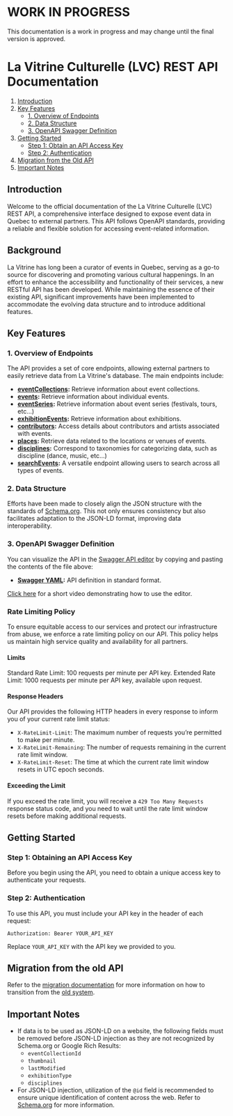 # WORK IN PROGRESS

This documentation is a work in progress and may change until the final version is approved.

# La Vitrine Culturelle (LVC) REST API Documentation
1. [Introduction](#introduction)
2. [Key Features](#key-features)
   - [1. Overview of Endpoints](#1-overview-of-endpoints)
   - [2. Data Structure](#2-data-structure)
   - [3. OpenAPI Swagger Definition](#3-openapi-swagger-definition)
3. [Getting Started](#getting-started)
   - [Step 1: Obtain an API Access Key](#step-1-obtaining-an-api-access-key)
   - [Step 2: Authentication](#step-2-authentication)
4. [Migration from the Old API](#migration-from-the-old-api)
5. [Important Notes](#important-notes)

## Introduction

Welcome to the official documentation of the La Vitrine Culturelle (LVC) REST API, a comprehensive interface designed to expose event data in Quebec to external partners. This API follows OpenAPI standards, providing a reliable and flexible solution for accessing event-related information.

## Background

La Vitrine has long been a curator of events in Quebec, serving as a go-to source for discovering and promoting various cultural happenings. In an effort to enhance the accessibility and functionality of their services, a new RESTful API has been developed. While maintaining the essence of their existing API, significant improvements have been implemented to accommodate the evolving data structure and to introduce additional features.

## Key Features

### 1. Overview of Endpoints

The API provides a set of core endpoints, allowing external partners to easily retrieve data from La Vitrine's database. The main endpoints include:

- **[eventCollections](v1/eventCollections.md):** Retrieve information about event collections.
- **[events](v1/events.md):** Retrieve information about individual events.
- **[eventSeries](v1/eventSeries.md):** Retrieve information about event series (festivals, tours, etc...)
- **[exhibitionEvents](v1/exhibitionEvents.md):** Retrieve information about exhibitions.
- **[contributors](v1/contributors.md):** Access details about contributors and artists associated with events.
- **[places](v1/places.md):** Retrieve data related to the locations or venues of events.
- **[disciplines](v1/disciplines.md):** Correspond to taxonomies for categorizing data, such as discipline (dance, music, etc...)
- **[searchEvents](v1/searchEvents.md):** A versatile endpoint allowing users to search across all types of events.

### 2. Data Structure

Efforts have been made to closely align the JSON structure with the standards of [Schema.org](https://www.schema.org/). This not only ensures consistency but also facilitates adaptation to the JSON-LD format, improving data interoperability.

### 3. OpenAPI Swagger Definition

You can visualize the API in the [Swagger API editor](https://editor.swagger.io/) by copying and pasting the contents of the file above:

- **[Swagger YAML](v1/swagger/swagger.yaml):** API definition in standard format.

[Click here](https://app.screencastify.com/v3/watch/TwH4f13leSEVbsdRJePn) for a short video demonstrating how to use the editor.

### Rate Limiting Policy

To ensure equitable access to our services and protect our infrastructure from abuse, we enforce a rate limiting policy on our API. This policy helps us maintain high service quality and availability for all partners.

#### Limits

Standard Rate Limit: 100 requests per minute per API key.
Extended Rate Limit: 1000 requests per minute per API key, available upon request.

#### Response Headers

Our API provides the following HTTP headers in every response to inform you of your current rate limit status:
- `X-RateLimit-Limit`: The maximum number of requests you’re permitted to make per minute.
- `X-RateLimit-Remaining`: The number of requests remaining in the current rate limit window.
- `X-RateLimit-Reset`: The time at which the current rate limit window resets in UTC epoch seconds.

#### Exceeding the Limit

If you exceed the rate limit, you will receive a `429 Too Many Requests` response status code, and you need to wait until the rate limit window resets before making additional requests.

## Getting Started

### Step 1: Obtaining an API Access Key

Before you begin using the API, you need to obtain a unique access key to authenticate your requests.

### Step 2: Authentication

To use this API, you must include your API key in the header of each request:
```
Authorization: Bearer YOUR_API_KEY
```
Replace `YOUR_API_KEY` with the API key we provided to you.

## Migration from the old API

Refer to the [migration documentation](migration.md) for more information on how to transition from the [old system](https://documentation.lavitrine.com/).

## Important Notes
- If data is to be used as JSON-LD on a website, the following fields must be removed before JSON-LD injection as they are not recognized by Schema.org or Google Rich Results:
  - `eventCollectionId`
  - `thumbnail`
  - `lastModified`
  - `exhibitionType`
  - `disciplines`
- For JSON-LD injection, utilization of the `@id` field is recommended to ensure unique identification of content across the web. Refer to [Schema.org](https://schema.org/docs/jsonld) for more information.
